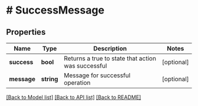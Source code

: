 # # SuccessMessage

## Properties

Name | Type | Description | Notes
------------ | ------------- | ------------- | -------------
**success** | **bool** | Returns a true to state that action was successful | [optional]
**message** | **string** | Message for successful operation | [optional]

[[Back to Model list]](../../README.md#models) [[Back to API list]](../../README.md#endpoints) [[Back to README]](../../README.md)
